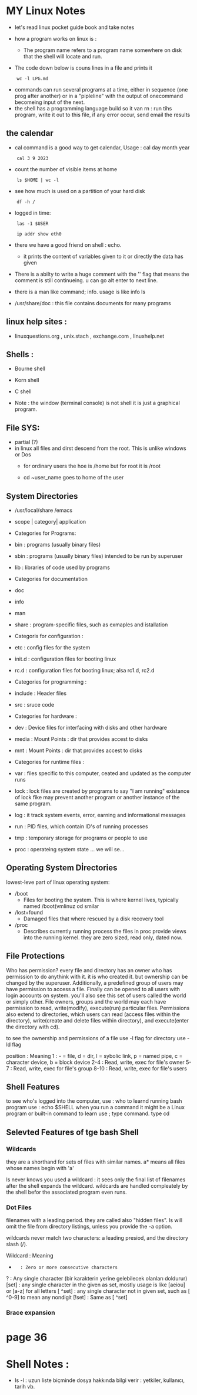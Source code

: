 # MY Linux Notes

 - let's read linux pocket guide book and take notes

 - how a program works on linux is :
    - The program name refers to a program name somewhere on disk that the shell will locate and run.

 - The code down below is couns lines in a file and prints it
```
    wc -l LPG.md
```

 - commands can run several programs at a time, either in sequence (one prog after another) or in a "pipleline" with the output of onecommand becomeing input of the next.
 - the shell has a programming language build so it van rn : run tihs program, write it out to this file, if any error occur, send email the  results

## the calendar
 - cal command is a good way to get calendar, Usage : cal day month year
```
    cal 3 9 2023
```

 - count the number of visible items at home
```
    ls $HOME | wc -l
```

 - see how much is used on a partition of your hard disk

```
    df -h /
```

 - logged in time:
```
    las -1 $USER
```

~~~
    ip addr show eth0
~~~

 - there we have a good friend on shell : echo.
    - it prints the content of variables given to it or directly the data has given


 - There is a abilty to write a huge comment with the '\' flag that means the comment is still continueing. u can go alt enter to next line.


 - there is a man like command; info. usage is like info ls


 - /usr/share/doc : this file contains documents for many programs


## linux help sites :
- linuxquestions.org , unix.stach , exchange.com , linuxhelp.net


## Shells :
 - Bourne shell
 - Korn shell
 - C shell

 - Note : the window (terminal console) is not shell it is just a graphical program.

## File SYS:
 - partial (?)
 - in linux all files and dirst descend from the root. This is unlike windows or Dos
    - for ordinary users the hoe is /home but for root it is /root


    - cd ~user_name goes to home of the user

## System Directories
 - /usr/local/share     /emacs
 - scope     | category| application

 - Categories for Programs:
 - bin : programs (usually binary files)
 - sbin : programs (usually binary files) intended to be run by superuser
 - lib : libraries of code used by programs

 - Categories for documentation
 - doc
 - info
 - man
 - share : program-specific files, such as exmaples and istallation

 - Categoris for configuration : 
 - etc : config files for the system 
 - init.d : configuration files for booting linux
 - rc.d : configuration files fot booting linux; alsa rc1.d, rc2.d

 - Categories for programming : 
 - include : Header files
 - src : sruce code

 - Categories for hardware : 
 - dev : Device files for interfacing with disks and other hardware
 - media : Mount Points : dir that provides accest to disks
 - mnt : Mount Points : dir that provides accest to disks

 - Categories for runtime files :
 - var : files specific to this computer, ceated and updated as the computer runs
 - lock : lock files are created by programs to say "I am running" existance of lock fike may prevent another program or another instance of the same program.
 - log : it track system events, error, earning and informational messages
 - run : PID files, which contain ID's of running processes
 - tmp : temporary storage for programs or people to use 
 - proc : operateing system state ... we will se...

## Operating System Dİrectories
 lowest-leve part of linux operating system:
 - /boot
   - Files for booting the system. This is where kernel lives, typically named /boot(vmlinuz od smilar
 - /lost+found
   - Damaged files that where rescued by a disk recovery tool
 - /proc
   - Describes currently running process
 the files in proc provide views into the running kernel. they are zero sized, read only, dated now.

## File Protections
  Who has permission?
  every file and directory has an owner who has permission to do anythink with it. it is who created it. but ownership can be changed by the superuser.
  Additionally, a predefined group of users may have permission to access a file.
  Finally can be opened to all users with login accounts on system. you'll also see this set of users called the world or simply other.
 File owners, groups and the world may each have permission to read, write(modify), execute(run) particular files. Permissions also extend to directories, which users can read (access files within the directory), write(create and delete files within directory), and execute(enter the directory with cd).

  to see the ownership and permissions of a file use -l flag for directory use -ld flag

  position : Meaning
     1     :   - = file, d = dir, l = sybolic link, p = named pipe, c = character device, b = block device
     2-4 : Read, write, exec for file's owner
     5-7 : Read, write, exec for file's group
     8-10 : Read, write, exec for file's users

## Shell Features
  to see who's logged into the computer, use : who
  to learnd running bash program use : echo $SHELL
  when you run a command it might be a Linux program or built-in command to learn use ; type command.
    type cd

## Selevted Features of tge bash Shell

### Wildcards
  they are a shorthand for sets of files with similar names.
  a* means all files whose names begin with 'a'
  
  ls never knows you used a wildcard : it sees only the final list of filenames after the shell expands the wildcard.
  wildcards are handled compleately by the shell befor the associated program even runs.

### Dot Files
  filenames with a leading period. they are called also "hidden files".
  ls will omit the file from directory listings, unless you provide the -a option.

  wildcards never match two characters: a leading presiod, and the directory slash (/).

 Wildcard : Meaning
 *       : Zero or more consecutive characters
 ?       : Any single character (bir karakterin yerine gelebilecek olanları doldurur)
 [set]   : any single character in the given as set, mostly usage is like [aeiou] or [a-z] for all letters
 [ ^set] : any single character not in given set, such as [ ^0-9] to mean any nondigit
 [!set]  : Same as [ ^set]

### Brace expansion

# page 36







# Shell Notes : 
 - ls -l : uzun liste biçminde dosya hakkında bilgi verir : yetkiler, kullanıcı, tarih vb.
